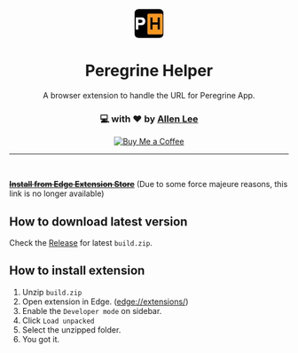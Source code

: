 <div align="center" >
  <img src="./public/icons/logo.png" />
</div>
<h1 align="center">Peregrine Helper</h1>
<p align="center">A browser extension to handle the URL for Peregrine App.</p>
<h3 align="center">💻 with ❤ by <a href="https://twitter.com/lqs469">Allen Lee</a></h3>
<p align="center">
  <a href='https://www.buymeacoffee.com/lqs469' target='_blank'>
    <img height='36' style='border:0px;height:36px;' src='https://bmc-cdn.nyc3.digitaloceanspaces.com/BMC-button-images/custom_images/orange_img.png' border='0' alt='Buy Me a Coffee' />
  </a>
</p>
<hr />
<br />


<del>~~[**Install from Edge Extension Store**](https://microsoftedge.microsoft.com/addons/detail/ntp-helper/aapekjkggfgmhhkfiaaedglpmnppjcaj)~~</del>
(Due to some force majeure reasons, this link is no longer available)

## How to download latest version
Check the [Release](https://github.com/lqs469/NTP-helper/releases) for latest `build.zip`.

## How to install extension
1. Unzip `build.zip`
1. Open extension in Edge. ([edge://extensions/](edge://extensions/))
1. Enable the `Developer mode` on sidebar.
1. Click `Load unpacked`
1. Select the unzipped folder.
1. You got it.

